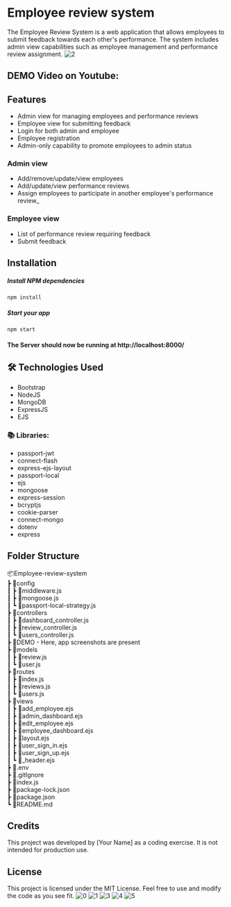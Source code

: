 # Employee review system
The Employee Review System is a web application that allows employees to submit feedback towards each other's performance. The system includes admin view capabilities such as employee management and performance review assignment.
![2](https://github.com/erpankajk4/Employee_Review_System/assets/118353291/ad8fd8a2-2d54-401c-9728-92f9a7f1924b)

## DEMO Video on Youtube:


## Features
- Admin view for managing employees and performance reviews
- Employee view for submitting feedback
- Login for both admin and employee
- Employee registration
- Admin-only capability to promote employees to admin status

### Admin view
- Add/remove/update/view employees
- Add/update/view performance reviews
- Assign employees to participate in another employee's performance review_


### Employee view
- List of performance review requiring feedback
- Submit feedback

## Installation

##### Install NPM dependencies

`npm install`

##### Start your app

`npm start`

#### The Server should now be running at http://localhost:8000/


## 🛠️ Technologies Used
- Bootstrap
- NodeJS
- MongoDB
- ExpressJS
- EJS

### 📚 Libraries:
- passport-jwt
- connect-flash
- express-ejs-layout
- passport-local
- ejs
- mongoose
- express-session
- bcryptjs
- cookie-parser
- connect-mongo
- dotenv
- express

## Folder Structure
📦Employee-review-system<br>
 ┣ 📂config<br>
 ┃ ┣ 📜middleware.js<br>
 ┃ ┣ 📜mongoose.js<br>
 ┃ ┗ 📜passport-local-strategy.js<br>
 ┣ 📂controllers<br>
 ┃ ┣ 📜dashboard_controller.js<br>
 ┃ ┣ 📜review_controller.js<br>
 ┃ ┗ 📜users_controller.js<br>
 ┣ 📂DEMO - Here, app screenshots are present<br>
 ┣ 📂models<br>
 ┃ ┣ 📜review.js<br>
 ┃ ┗ 📜user.js<br>
 ┣ 📂routes<br>
 ┃ ┣ 📜index.js<br>
 ┃ ┣ 📜reviews.js<br>
 ┃ ┗ 📜users.js<br>
 ┣ 📂views<br>
 ┃ ┣ 📜add_employee.ejs<br>
 ┃ ┣ 📜admin_dashboard.ejs<br>
 ┃ ┣ 📜edit_employee.ejs<br>
 ┃ ┣ 📜employee_dashboard.ejs<br>
 ┃ ┣ 📜layout.ejs<br>
 ┃ ┣ 📜user_sign_in.ejs<br>
 ┃ ┣ 📜user_sign_up.ejs<br>
 ┃ ┗ 📜_header.ejs<br>
 ┣ 📜.env<br>
 ┣ 📜.gitIgnore<br>
 ┣ 📜index.js<br>
 ┣ 📜package-lock.json<br>
 ┣ 📜package.json<br>
 ┗ 📜README.md<br>

 ## Credits
This project was developed by [Your Name] as a coding exercise. It is not intended for production use.

## License
This project is licensed under the MIT License. Feel free to use and modify the code as you see fit.
![0](https://github.com/erpankajk4/Employee_Review_System/assets/118353291/5a840a9f-26e6-45cf-8f71-64b1c4f1a2e5)
![1](https://github.com/erpankajk4/Employee_Review_System/assets/118353291/f89bb587-62e1-4bc7-8e88-c4a2453182e3)
![3](https://github.com/erpankajk4/Employee_Review_System/assets/118353291/a356b724-7e0d-40af-9862-54b174736bac)
![4](https://github.com/erpankajk4/Employee_Review_System/assets/118353291/71b96f7b-fc0c-467d-ac54-71272b5f526d)
![5](https://github.com/erpankajk4/Employee_Review_System/assets/118353291/2c06c875-27d9-44da-8588-8df638813404)


